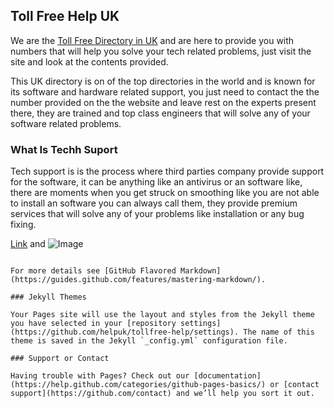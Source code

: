 ## Toll Free Help UK

We are the  [Toll Free Directory in UK](https://tollfree-help.co.uk/) and are here to provide you with numbers that will help you solve your tech related problems, just visit the site and look at the contents provided.

This UK directory is on of the top directories in the world and is known for its software and hardware related support, you just need to contact the the number provided on the the website and leave rest on the experts present there, they are trained and top class engineers that will solve any of your software related problems.


### What Is Techh Suport

Tech support is is the process where third parties company provide support for the software, it can be anything like an antivirus or an software like, there are moments when you get struck on smoothing like you are not able to install an software you can always call them, they provide premium services that will solve any of your problems like installation or any bug fixing.   

[Link](url) and ![Image](src)
```

For more details see [GitHub Flavored Markdown](https://guides.github.com/features/mastering-markdown/).

### Jekyll Themes

Your Pages site will use the layout and styles from the Jekyll theme you have selected in your [repository settings](https://github.com/helpuk/tollfree-help/settings). The name of this theme is saved in the Jekyll `_config.yml` configuration file.

### Support or Contact

Having trouble with Pages? Check out our [documentation](https://help.github.com/categories/github-pages-basics/) or [contact support](https://github.com/contact) and we’ll help you sort it out.
